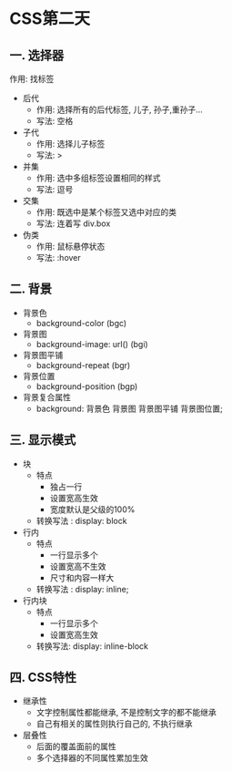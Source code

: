# CSS第二天

## 一. 选择器

作用: 找标签

- 后代
  - 作用: 选择所有的后代标签, 儿子, 孙子,重孙子...
  - 写法: 空格
- 子代
  - 作用: 选择儿子标签
  - 写法: >
- 并集
  - 作用: 选中多组标签设置相同的样式
  - 写法: 逗号
- 交集
  - 作用: 既选中是某个标签又选中对应的类
  - 写法: 连着写  div.box
- 伪类
  - 作用: 鼠标悬停状态
  - 写法: :hover

## 二. 背景

- 背景色
  - background-color  (bgc)
- 背景图
  - background-image: url()   (bgi)
- 背景图平铺
  - background-repeat (bgr)
- 背景位置
  - background-position (bgp)
- 背景复合属性
  - background: 背景色   背景图  背景图平铺  背景图位置;

## 三. 显示模式

- 块
  - 特点
    - 独占一行
    - 设置宽高生效
    - 宽度默认是父级的100%
  - 转换写法 : display: block
- 行内
  - 特点
    - 一行显示多个
    - 设置宽高不生效
    - 尺寸和内容一样大
  - 转换写法 :  display: inline;
- 行内块
  - 特点
    - 一行显示多个
    - 设置宽高生效
  - 转换写法: display: inline-block

## 四. CSS特性

- 继承性
  - 文字控制属性都能继承, 不是控制文字的都不能继承
  - 自己有相关的属性则执行自己的, 不执行继承
- 层叠性
  - 后面的覆盖面前的属性
  - 多个选择器的不同属性累加生效